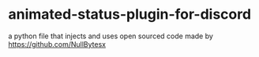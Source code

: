 # animated-status-plugin-for-discord
a python file that injects and uses open sourced code made by https://github.com/NullBytesx
